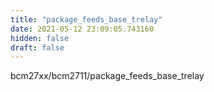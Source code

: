 ```yaml
---
title: "package_feeds_base_trelay"
date: 2021-05-12 23:09:05.743160
hidden: false
draft: false
---
```


bcm27xx/bcm2711/package_feeds_base_trelay

